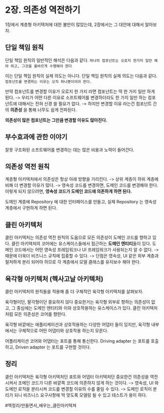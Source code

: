 # 2장. 의존성 역전하기
1징에서 계층형 아키텍처에 대한 불만이 많았는데, 2장에서는 그 대안에 대해서 알아보자.

## 단일 책임 원칙
단일 책임 원칙의 일반적인 해석은 다음과 같다.
`하나의 컴포넌트는 오로지 한가지 일만 해야 하고, 그것을 올바르게 수행해야 한다`

이는 단일 책임 원칙의 실제 의도는 아니다. 단일 책임 원칙의 실제 의도는 다음과 같다.
`컴포넌트를 변경하는 이유는 오직 하나뿐이어야 한다.`

만약 컴포넌트를 변경할 이유가 오로지 한 가지 라면 컴포넌트는 딱 한 가지 일만 하게 된다.
-> 우리가 어떤 다른 이유로 소프트웨어를 변경하더라도 한 가지 일만 하는 컴포넌트에 대해서는 전혀 신경 쓸 필요가 없다.
-> 하지만 변경할 이유 라는건 컴포넌트 간의 **의존성** 을 통해 너무도 쉽게 전파된다.

**의존성이 많은 컴포넌트는 그만큼 변경할 이유도 많아진다.**

## 부수효과에 관한 이야기
잘못 구조화된 소프트웨어를 변경하는 데는 많은 비용과 노력이 들어간다.

## 의존성 역전 원칙
계층형 아키텍처에서 의존성은 항상 아래 방향을 가리킨다.
-> 상위 계층이 하위 계층에 비해 더 변경할 이유가 많다.
-> 영속성 코드를 변경하면, 도메인 코드를 변경해야 한다.
이렇게 되지 않으려면, **영속성 코드가 도메인 코드에 의존하게 하면 된다.**

도메인 계층에 Repository 에 대한 인터페이스를 만들고, 실제 Repository 는 영속성 계층에서 구현하게 하면 된다.

## 클린 아키텍처
클린 아키텍처는 의존성 역전 원칙의 도움으로 모든 의존성이 도메인 코드를 향하고 있다.
클린 아키텍처의 코어에는 유스케이스들에서 접근하는 **도메인 엔티티**들이 있다.
도메인 코드에서는 어떤 영속성 프레임워크나 UI 프레임워크가 사용되는지 알 수 없다.
-> 때문에 더욱더 비즈니스 규칙에 집중할 수 있다.
-> 단점은 영속성, UI 같은 외부 계층과 철저하게 분리 되어야 하므로 각 계층에서 모델 클래스를 유지보수 해야 한다.

## 육각형 아키텍처 (헥사고날 아키텍처)
클린 아키텍처의 원칙들을 적용해 좀 더 구체적인 육각형 아키텍처를 살펴보자.

육각형이던, 팔각형이던 중요하지 않다 중요한거는 육각형 외부로 향하는 의존성이 없고, 그 중심에는 도메인 엔티티와 이와 상호작용하는 유스케이스가 있다. 클린 아키텍처 처럼 모든 의존성은 코어를 향한다.

육각형 바깥에는 애플리케이션과 상호작용하는 다양한 어댑터 들이 있지만, 육각형 내부에서는 구체적으로 어떤 어댑터와 상호작용 하는지 모른다.

어플리케이션 코어와 어댑터는 포트를 통해 통신한다.
Driving adapter 는 포트를 호출하고, Driven adapter 는 포트를 구현할 것이다.

## 정리
클린 아키텍처든 육각형 아키텍처던 포트와 어댑터 아키텍처던 중요한건 의존성을 역전 시켜서 조메인 코드가 다른 바깥쪽 코드에 의존하지 않게 하는 것이다.
-> 영속성, UI 와 도메인 로직을 분리시켜 코드를 변경할 이유의 수를 줄일 수 있다.
-> 도메인 로직이 분리가 되니 비즈니스 요구사항에 딱 맞도록 모델링 될 수 있고 테스트가 용이 하다.









#책정리/만들면서_배우는_클린아키텍쳐 